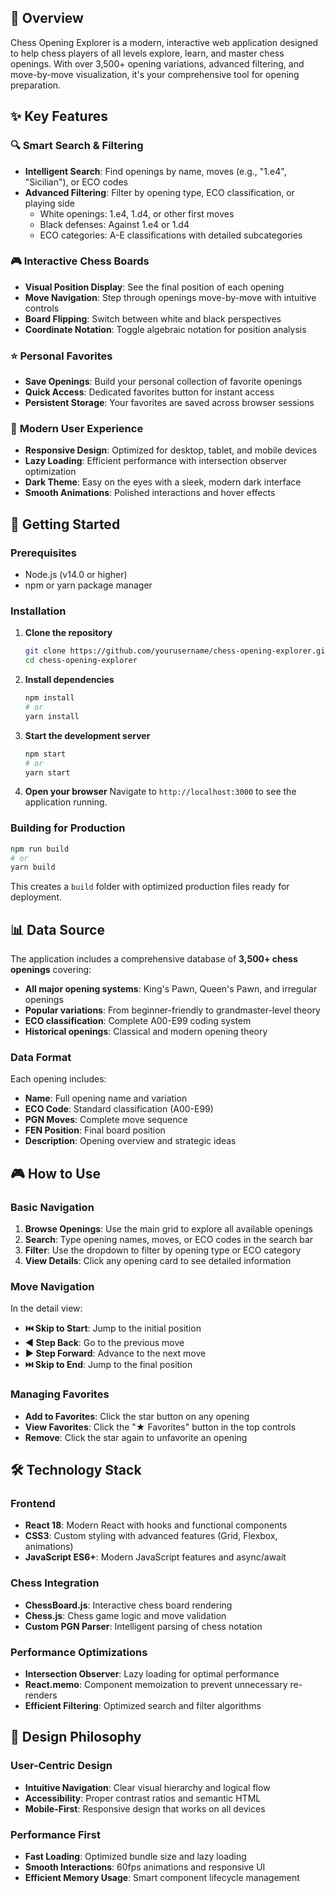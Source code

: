## 🎯 Overview

Chess Opening Explorer is a modern, interactive web application designed to help chess players of all levels explore, learn, and master chess openings. With over 3,500+ opening variations, advanced filtering, and move-by-move visualization, it's your comprehensive tool for opening preparation.

## ✨ Key Features

### 🔍 **Smart Search & Filtering**
- **Intelligent Search**: Find openings by name, moves (e.g., "1.e4", "Sicilian"), or ECO codes
- **Advanced Filtering**: Filter by opening type, ECO classification, or playing side
  - White openings: 1.e4, 1.d4, or other first moves
  - Black defenses: Against 1.e4 or 1.d4
  - ECO categories: A-E classifications with detailed subcategories

### 🎮 **Interactive Chess Boards**
- **Visual Position Display**: See the final position of each opening
- **Move Navigation**: Step through openings move-by-move with intuitive controls
- **Board Flipping**: Switch between white and black perspectives
- **Coordinate Notation**: Toggle algebraic notation for position analysis

### ⭐ **Personal Favorites**
- **Save Openings**: Build your personal collection of favorite openings
- **Quick Access**: Dedicated favorites button for instant access
- **Persistent Storage**: Your favorites are saved across browser sessions

### 📱 **Modern User Experience**
- **Responsive Design**: Optimized for desktop, tablet, and mobile devices
- **Lazy Loading**: Efficient performance with intersection observer optimization
- **Dark Theme**: Easy on the eyes with a sleek, modern dark interface
- **Smooth Animations**: Polished interactions and hover effects

## 🚀 Getting Started

### Prerequisites
- Node.js (v14.0 or higher)
- npm or yarn package manager

### Installation

1. **Clone the repository**
   ```bash
   git clone https://github.com/yourusername/chess-opening-explorer.git
   cd chess-opening-explorer
   ```

2. **Install dependencies**
   ```bash
   npm install
   # or
   yarn install
   ```

3. **Start the development server**
   ```bash
   npm start
   # or
   yarn start
   ```

4. **Open your browser**
   Navigate to `http://localhost:3000` to see the application running.

### Building for Production

```bash
npm run build
# or
yarn build
```

This creates a `build` folder with optimized production files ready for deployment.

## 📊 Data Source

The application includes a comprehensive database of **3,500+ chess openings** covering:

- **All major opening systems**: King's Pawn, Queen's Pawn, and irregular openings
- **Popular variations**: From beginner-friendly to grandmaster-level theory
- **ECO classification**: Complete A00-E99 coding system
- **Historical openings**: Classical and modern opening theory

### Data Format
Each opening includes:
- **Name**: Full opening name and variation
- **ECO Code**: Standard classification (A00-E99)
- **PGN Moves**: Complete move sequence
- **FEN Position**: Final board position
- **Description**: Opening overview and strategic ideas

## 🎮 How to Use

### Basic Navigation
1. **Browse Openings**: Use the main grid to explore all available openings
2. **Search**: Type opening names, moves, or ECO codes in the search bar
3. **Filter**: Use the dropdown to filter by opening type or ECO category
4. **View Details**: Click any opening card to see detailed information

### Move Navigation
In the detail view:
- **⏮️ Skip to Start**: Jump to the initial position
- **◀️ Step Back**: Go to the previous move
- **▶️ Step Forward**: Advance to the next move
- **⏭️ Skip to End**: Jump to the final position

### Managing Favorites
- **Add to Favorites**: Click the star button on any opening
- **View Favorites**: Click the "★ Favorites" button in the top controls
- **Remove**: Click the star again to unfavorite an opening

## 🛠️ Technology Stack

### Frontend
- **React 18**: Modern React with hooks and functional components
- **CSS3**: Custom styling with advanced features (Grid, Flexbox, animations)
- **JavaScript ES6+**: Modern JavaScript features and async/await

### Chess Integration
- **ChessBoard.js**: Interactive chess board rendering
- **Chess.js**: Chess game logic and move validation
- **Custom PGN Parser**: Intelligent parsing of chess notation

### Performance Optimizations
- **Intersection Observer**: Lazy loading for optimal performance
- **React.memo**: Component memoization to prevent unnecessary re-renders
- **Efficient Filtering**: Optimized search and filter algorithms

## 🎨 Design Philosophy

### User-Centric Design
- **Intuitive Navigation**: Clear visual hierarchy and logical flow
- **Accessibility**: Proper contrast ratios and semantic HTML
- **Mobile-First**: Responsive design that works on all devices

### Performance First
- **Fast Loading**: Optimized bundle size and lazy loading
- **Smooth Interactions**: 60fps animations and responsive UI
- **Efficient Memory Usage**: Smart component lifecycle management

